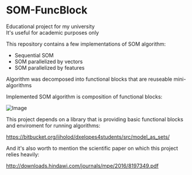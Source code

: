 # SOM-FuncBlock
Educational project for my university  
It's useful for academic purposes only

This repository contains a few implementations of SOM algorithm: 
* Sequential SOM
* SOM parallelized by vectors
* SOM parallelized by features

Algorithm was decomposed into functional blocks that are reuseable mini-algorithms

Implemented SOM algorithm is composition of functional blocks:

![Image](https://i.imgur.com/rpMyUuj.png)

This project depends on a library that is providing basic functional blocks and enviroment for running algorithms:

https://bitbucket.org/iiholod/dxelopes4students/src/model_as_sets/

And it's also worth to mention the scientific paper on which this project relies heavily:

http://downloads.hindawi.com/journals/mpe/2016/8197349.pdf

